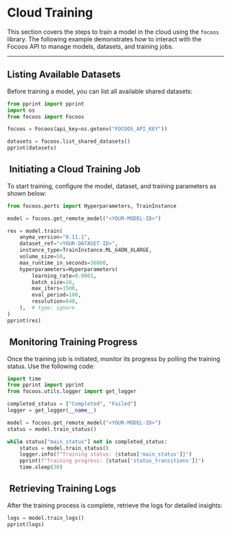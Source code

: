 # Cloud Training

This section covers the steps to train a model in the cloud using the `focoos` library. The following example demonstrates how to interact with the Focoos API to manage models, datasets, and training jobs.

---

## Listing Available Datasets

Before training a model, you can list all available shared datasets:

```python
from pprint import pprint
import os
from focoos import Focoos

focoos = Focoos(api_key=os.getenv("FOCOOS_API_KEY"))

datasets = focoos.list_shared_datasets()
pprint(datasets)
```

##  Initiating a Cloud Training Job

To start training, configure the model, dataset, and training parameters as shown below:

```python
from focoos.ports import Hyperparameters, TrainInstance

model = focoos.get_remote_model("<YOUR-MODEL-ID>")

res = model.train(
    anyma_version="0.11.1",
    dataset_ref="<YOUR-DATASET-ID>",
    instance_type=TrainInstance.ML_G4DN_XLARGE,
    volume_size=50,
    max_runtime_in_seconds=36000,
    hyperparameters=Hyperparameters(
        learning_rate=0.0001,
        batch_size=16,
        max_iters=1500,
        eval_period=100,
        resolution=640,
    ),  # type: ignore
)
pprint(res)
```

##  Monitoring Training Progress

Once the training job is initiated, monitor its progress by polling the training status. Use the following code:

```python
import time
from pprint import pprint
from focoos.utils.logger import get_logger

completed_status = ["Completed", "Failed"]
logger = get_logger(__name__)

model = focoos.get_remote_model("<YOUR-MODEL-ID>")
status = model.train_status()

while status["main_status"] not in completed_status:
    status = model.train_status()
    logger.info(f"Training status: {status['main_status']}")
    pprint(f"Training progress: {status['status_transitions']}")
    time.sleep(30)
```

##  Retrieving Training Logs

After the training process is complete, retrieve the logs for detailed insights:

```python
logs = model.train_logs()
pprint(logs)
```
